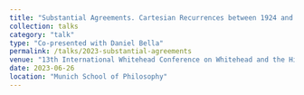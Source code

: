 ```yaml
---
title: "Substantial Agreements. Cartesian Recurrences between 1924 and 1917"
collection: talks
category: "talk"
type: "Co-presented with Daniel Bella"
permalink: /talks/2023-substantial-agreements
venue: "13th International Whitehead Conference on Whitehead and the History of Philosophy"
date: 2023-06-26
location: "Munich School of Philosophy"
---
```

